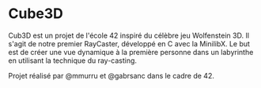 # Cube3D
Cub3D est un projet de l'école 42 inspiré du célèbre jeu Wolfenstein 3D. Il s'agit de notre premier RayCaster, développé en C avec la MinilibX. Le but est de créer une vue dynamique à la première personne dans un labyrinthe en utilisant la technique du ray-casting.

Projet réalisé par @mmurru et @gabrsanc dans le cadre de 42.

